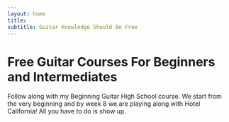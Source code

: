 ```yaml
---
layout: home
title: 
subtitle: Guitar Knowledge Should Be Free
---
```


# Free Guitar Courses For Beginners and Intermediates

Follow along with my Beginning Guitar High School course. We start from the very beginning and by week 8 we are playing along with Hotel California! All you have to do is show up.